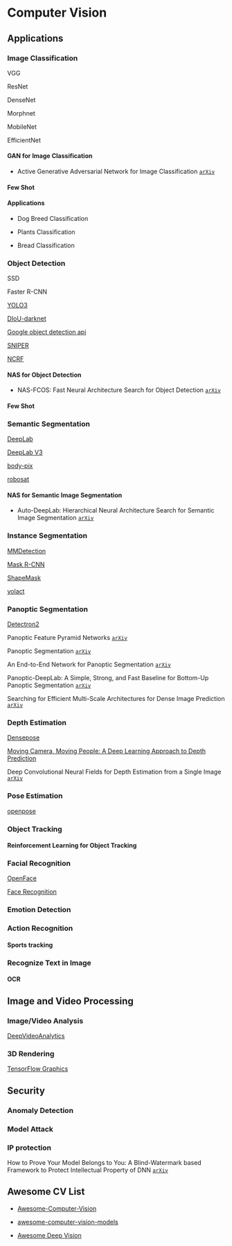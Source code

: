 # Computer Vision

## Applications

### Image Classification

VGG

ResNet

DenseNet

Morphnet

MobileNet

EfficientNet

#### GAN for Image Classification

* Active Generative Adversarial Network for Image Classification [`arXiv`](https://arxiv.org/abs/1906.07133)

#### Few Shot

#### Applications

* Dog Breed Classification

* Plants Classification

* Bread Classification

### Object Detection

SSD

Faster R-CNN

[YOLO3](https://pjreddie.com/darknet/yolo/)

[DIoU-darknet](https://github.com/Zzh-tju/DIoU-darknet)

[Google object detection api](https://github.com/tensorflow/models/tree/master/research/object_detection)

[SNIPER](https://github.com/mahyarnajibi/SNIPER)

[NCRF](https://github.com/baidu-research/NCRF)

#### NAS for Object Detection

* NAS-FCOS: Fast Neural Architecture Search for Object Detection [`arXiv`](https://arxiv.org/abs/1906.04423)

#### Few Shot


### Semantic Segmentation

[DeepLab](http://liangchiehchen.com/projects/DeepLab.html)

[DeepLab V3](https://github.com/tensorflow/models/tree/master/research/deeplab)

[body-pix](https://github.com/tensorflow/tfjs-models/tree/master/body-pix)

[robosat](https://github.com/mapbox/robosat)

#### NAS for Semantic Image Segmentation

* Auto-DeepLab: Hierarchical Neural Architecture Search for Semantic Image Segmentation [`arXiv`](https://arxiv.org/abs/1901.02985)

### Instance Segmentation

[MMDetection](https://github.com/open-mmlab/mmdetection)

[Mask R-CNN](https://github.com/matterport/Mask_RCNN)

[ShapeMask](https://cloud.google.com/blog/products/ai-machine-learning/high-performance-large-scale-instance-segmentation-with-cloud-tpus) 

[yolact](https://github.com/dbolya/yolact)

### Panoptic Segmentation

[Detectron2](https://github.com/facebookresearch/detectron2)

Panoptic Feature Pyramid Networks [`arXiv`](https://arxiv.org/abs/1901.02446)

Panoptic Segmentation [`arXiv`](https://arxiv.org/abs/1801.00868)

An End-to-End Network for Panoptic Segmentation [`arXiv`](https://arxiv.org/abs/1903.05027)

Panoptic-DeepLab: A Simple, Strong, and Fast Baseline for Bottom-Up Panoptic Segmentation [`arXiv`](https://arxiv.org/abs/1911.10194)

Searching for Efficient Multi-Scale Architectures for Dense Image Prediction [`arXiv`](https://arxiv.org/abs/1809.04184)

### Depth Estimation

[Densepose](https://github.com/facebookresearch/DensePose)

[Moving Camera, Moving People: A Deep Learning Approach to Depth Prediction](https://ai.googleblog.com/2019/05/moving-camera-moving-people-deep.html)

Deep Convolutional Neural Fields for Depth Estimation from a Single Image [`arXiv`](https://arxiv.org/abs/1411.6387)

### Pose Estimation

[openpose](https://github.com/CMU-Perceptual-Computing-Lab/openpose)

### Object Tracking

#### Reinforcement Learning for Object Tracking

### Facial Recognition

[OpenFace](https://cmusatyalab.github.io/openface/)

[Face Recognition](https://github.com/ageitgey/face_recognition)

### Emotion Detection

### Action Recognition

#### Sports tracking

### Recognize Text in Image

#### OCR

## Image and Video Processing

### Image/Video Analysis

[DeepVideoAnalytics](https://github.com/AKSHAYUBHAT/DeepVideoAnalytics)

### 3D Rendering

[TensorFlow Graphics](https://github.com/tensorflow/graphics)

## Security

### Anomaly Detection

### Model Attack

### IP protection

How to Prove Your Model Belongs to You: A Blind-Watermark based Framework to Protect Intellectual Property of DNN [`arXiv`](https://arxiv.org/abs/1903.01743)

## Awesome CV List

* [Awesome-Computer-Vision](https://github.com/haofanwang/Awesome-Computer-Vision)

* [awesome-computer-vision-models](https://github.com/nerox8664/awesome-computer-vision-models)

* [Awesome Deep Vision](https://github.com/kjw0612/awesome-deep-vision)



